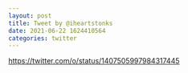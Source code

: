 ```yaml
--- 
layout: post 
title: Tweet by @iheartstonks 
date: 2021-06-22 1624410564 
categories: twitter 
--- 
```

https://twitter.com/o/status/1407505997984317445